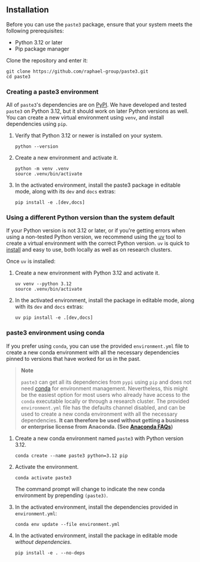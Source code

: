 ## Installation

Before you can use the `paste3` package, ensure that your system meets the following prerequisites:

- Python 3.12 or later
- Pip package manager

Clone the repository and enter it:
   ```
   git clone https://github.com/raphael-group/paste3.git
   cd paste3
   ```

### Creating a paste3 environment

All of `paste3`'s dependencies are on [PyPI](https://pypi.org/). We have developed and tested `paste3` on Python 3.12, but it should work on later Python versions as well.
You can create a new virtual environment using `venv`, and install dependencies using `pip`.

1. Verify that Python 3.12 or newer is installed on your system.
   ```
   python --version
   ```

2. Create a new environment and activate it.
   ```
   python -m venv .venv
   source .venv/bin/activate
   ```

3. In the activated environment, install the paste3 package in editable mode, along with its `dev` and `docs` extras:
    ```
    pip install -e .[dev,docs]
    ```

### Using a different Python version than the system default

If your Python version is not 3.12 or later, or if you're getting errors when using a non-tested Python version, we recommend using the [uv](https://github.com/astral-sh/uv) tool to create a virtual environment with the correct Python version.
`uv` is quick to [install](https://github.com/astral-sh/uv?tab=readme-ov-file#installation) and easy to use, both locally as well as on research clusters.

Once `uv` is installed:

1. Create a new environment with Python 3.12 and activate it.
   ```
   uv venv --python 3.12
   source .venv/bin/activate
   ```

2. In the activated environment, install the package in editable mode, along with its `dev` and `docs` extras:
    ```
    uv pip install -e .[dev,docs]
    ```

### paste3 environment using conda

If you prefer using `conda`, you can use the provided `environment.yml` file to create a new conda environment with all the necessary dependencies pinned to versions that have worked for us in the past.
> **Note**
>
> `paste3` can get all its dependencies from `pypi` using `pip` and does not need [conda](https://docs.anaconda.com/miniconda/) for environment management.
Nevertheless, this might be the easiest option for most users who already have access to the `conda` executable locally or through a research cluster. The provided `environment.yml` file
has the defaults channel disabled, and can be used to create a new conda environment with all the necessary dependencies.
**It can therefore be used without getting a business or enterprise license from Anaconda. (See [Anaconda FAQs](https://www.anaconda.com/pricing/terms-of-service-faqs))**

1. Create a new conda environment named `paste3` with Python version 3.12.
   ```
   conda create --name paste3 python=3.12 pip
   ```

2. Activate the environment.
   ```
   conda activate paste3
   ```
   The command prompt will change to indicate the new conda environment by prepending `(paste3)`.

3. In the activated environment, install the dependencies provided in `environment.yml`:
    ```
    conda env update --file environment.yml
    ```

4. In the activated environment, install the package in editable mode *without dependencies*.
    ```
    pip install -e . --no-deps
    ```
